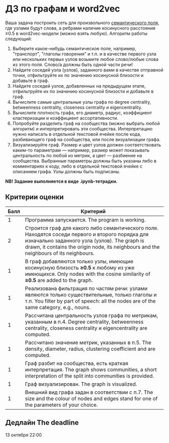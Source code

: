 # ДЗ по графам и word2vec

Ваша задача построить сеть для произвольного [семантического поля](https://www.krugosvet.ru/enc/gumanitarnye_nauki/lingvistika/SEMANTICHESKOE_POLE.html), где узлами будут слова, а ребрами наличие косинусного расстояния ≥0.5 в word2vec-модели (можно взять любую). Алгоритм работы следующий:

1. Выберите какое-нибудь семантическое поле, например, "транспорт", "глаголы говорения" и т.п. и в качестве первого узла или нескольких первых узлов возьмите любое слово/любые слова из этого поля. Слово/а должны быть одной части речи! 
2. Найдите соседей узла (узлов), заданного вами в качестве отправной точки, отфильтруйте их по значению косинусной близости и добавьте в граф.
3. Найдите соседей узлов, добавленных на предыдущем этапе, отфильтруйте их по значению косинусной близости и добавьте в граф.
4. Вычислите самые центральные узлы графа по degree centrality, betweenness centrality, closeness centrality и eigencentrality. 
5. Вычислите плотность графа, его диаметр, радиус, коэффициент кластеризации и коэффициент ассортативности.
6. Попробуйте разделить граф на сообщества (можно выбрать любой алгоритм) и интерпретировать эти сообщества. Интерпретацию нужно написать в отдельной текстовой ячейке после кода, разбивающего граф на сообщества, или после визуализации графа. 
7. Визуализируйте граф. Размер и цвет узлов должен соответствовать каким-то параметрам — например, размер может показывать центральность по любой из метрик, а цвет — разбиение на сообщества. Выбранные параметры должны быть указаны либо в комментариях к коду, либо в отдельной текстовой ячейке с описанием графа. Узлы должны быть подписаны. 

**NB! Задание выполняется в виде .ipynb-тетрадки.**

## Критерии оценки

|Балл|Критерий|
|----|--------|
|1|Программа запускается. The program is working.|
|2|Строится граф для какого либо семантического поля. Находятся соседи первого и второго порядка для изначально заданного узла (узлов). The graph is drawn, it contains the origin node, its neighbours and the neighbours of its neighbours.|
|1|В граф добавляются только узлы, имеющие косинусную близость **≥0.5** к любому из уже имеющихся. Only nodes with the cosine similarity of **≥0.5** are added to the graph.|
|1|Реализована фильтрация по частям речи: узлами являются только существительные, только глаголы и т.п. You filter by part of speech: all the nodes are of the same category, e.g., nouns.|
|1|Рассчитана центральность узлов графа по метрикам, указанным в п.4. Degree centrality, betweenness centrality, closeness centrality и eigencentrality are computed.|
|1|Рассчитано значение метрик, указанных в п.5. The density, diameter, radius, clustering coefficient and are computed.|
|1|Граф разбит на сообщества, есть краткая интерпретация. The graph shows communities, a short interpretation of the split into communities is provided.|
|1|Граф визуализирован. The graph is visualized.|
|1|Внешний вид графа задан в соответствии с п.7. The size and the colour of nodes and edges stand for one of the parameters of your choice.|

## Дедлайн The deadline

13 октября 22:00
